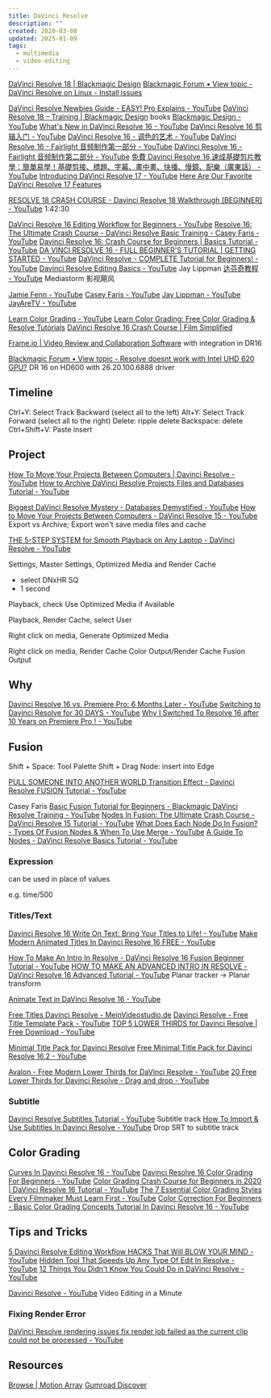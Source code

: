 ```yaml
---
title: DaVinci Resolve
description: ""
created: 2020-03-08
updated: 2025-01-09
tags:
  - multimedia
  - video-editing
---
```


[DaVinci Resolve 18 | Blackmagic Design](https://www.blackmagicdesign.com/hk/products/davinciresolve/)
[Blackmagic Forum • View topic - DaVinci Resolve on Linux - Install issues](https://forum.blackmagicdesign.com/viewtopic.php?f=21&t=56878)

[DaVinci Resolve Newbies Guide - EASY! Pro Explains - YouTube](https://www.youtube.com/watch?v=g52gP_bR65E)
[DaVinci Resolve 18 – Training | Blackmagic Design](https://www.blackmagicdesign.com/hk/products/davinciresolve/training) books
[Blackmagic Design - YouTube](https://www.youtube.com/@BlackmagicDesignOfficial)
[What's New in DaVinci Resolve 16 - YouTube](https://www.youtube.com/watch?v=8fmvUsBPJn8)
[DaVinci Resolve 16 剪辑入门 - YouTube](https://www.youtube.com/watch?v=LhfdEIkbEX0)
[DaVinci Resolve 16 - 调色的艺术 - YouTube](https://www.youtube.com/watch?v=XW3Ee9OQVlc)
[DaVinci Resolve 16 - Fairlight 音频制作第一部分 - YouTube](https://www.youtube.com/watch?v=x1onLU60CCQ)
[DaVinci Resolve 16 - Fairlight 音频制作第二部分 - YouTube](https://www.youtube.com/watch?v=4g9pRY5j4yU)
[免費 Davinci Resolve 16 速成基礎剪片教學：簡單易學！基礎剪接、標題、字幕、畫中畫、快播、慢鏡、配樂（廣東話） - YouTube](https://www.youtube.com/watch?v=W8sVdIcGPO0)
[Introducing DaVinci Resolve 17 - YouTube](https://www.youtube.com/watch?v=A2YJo96KQHw)
[Here Are Our Favorite DaVinci Resolve 17 Features](https://nofilmschool.com/here-are-our-favorite-davinci-resolve-17-features)

[RESOLVE 18 CRASH COURSE - Davinci Resolve 18 Walkthrough [BEGINNER] - YouTube](https://www.youtube.com/watch?v=h9MrEaELl2M) 1:42:30

[DaVinci Resolve 16 Editing Workflow for Beginners - YouTube](https://www.youtube.com/watch?v=3_TtjyJWVZ8)
[Resolve 16: The Ultimate Crash Course - DaVinci Resolve Basic Training - Casey Faris - YouTube](https://www.youtube.com/watch?v=gCyczNNk0J8)
[Davinci Resolve 16: Crash Course for Beginners | Basics Tutorial - YouTube](https://www.youtube.com/watch?v=u-GzbvmTMn8)
[DA VINCI RESOLVE 16 - FULL BEGINNER'S TUTORIAL | GETTING STARTED - YouTube](https://www.youtube.com/watch?v=plmKRLiiBmk)
[DaVinci Resolve - COMPLETE Tutorial for Beginners! - YouTube](https://www.youtube.com/watch?v=63Ln33O4p4c)
[Davinci Resolve Editing Basics - YouTube](https://www.youtube.com/playlist?list=PLpPad33SI7vIt4TENv-tEQgpsIP16-Ij1) Jay Lippman
[达芬奇教程 - YouTube](https://www.youtube.com/playlist?list=PL3mA-QfDmoEA75BpudvtwFafLIH1F78IV) Mediastorm 影视飓风

[Jamie Fenn - YouTube](https://www.youtube.com/@JamieFenn)
[Casey Faris - YouTube](https://www.youtube.com/@CaseyFaris)
[Jay Lippman - YouTube](https://www.youtube.com/@JayLippman)
[JayAreTV - YouTube](https://www.youtube.com/@JayAreTV)

[Learn Color Grading - YouTube](https://www.youtube.com/@LearnColorGrading)
[Learn Color Grading: Free Color Grading & Resolve Tutorials](https://www.learncolorgrading.com/)
[DaVinci Resolve 16 Crash Course | Film Simplified](https://filmsimplified.com/p/davinci-resolve-crash-course)

[Frame.io | Video Review and Collaboration Software](https://frame.io/pricing) with integration in DR16

[Blackmagic Forum • View topic - Resolve doesnt work with Intel UHD 620 GPU?](https://forum.blackmagicdesign.com/viewtopic.php?f=21&t=83812) DR 16 on HD600 with 26.20.100.6888 driver

## Timeline

Ctrl+Y: Select Track Backward (select all to the left)
Alt+Y: Select Track Forward (select all to the right)
Delete: ripple delete
Backspace: delete
Ctrl+Shift+V: Paste insert

## Project

[How To Move Your Projects Between Computers | Davinci Resolve - YouTube](https://www.youtube.com/watch?v=mdW0ufsp4tg)
[How to Archive DaVinci Resolve Projects Files and Databases Tutorial - YouTube](https://www.youtube.com/watch?v=YbxF6XSWIKY)

[Biggest DaVinci Resolve Mystery - Databases Demystified - YouTube](https://www.youtube.com/watch?v=2hXM8OFrVlw)
[How to Move Your Projects Between Computers - DaVinci Resolve 15 - YouTube](https://www.youtube.com/watch?v=eiVcPHJkedo)
Export vs Archive; Export won't save media files and cache

[THE 5-STEP SYSTEM for Smooth Playback on Any Laptop - DaVinci Resolve - YouTube](https://www.youtube.com/watch?v=ZLFrKP9hyuU)

Settings, Master Settings, Optimized Media and Render Cache

- select DNxHR SQ
- 1 second

Playback, check Use Optimized Media if Available

Playback, Render Cache, select User

Right click on media, Generate Optimized Media

Right click on media, Render Cache Color Output/Render Cache Fusion Output

## Why

[Davinci Resolve 16 vs. Premiere Pro: 6 Months Later - YouTube](https://www.youtube.com/watch?v=XKz4SR7JKeI)
[Switching to Davinci Resolve for 30 DAYS - YouTube](https://www.youtube.com/watch?v=qkISp2hkh9w)
[Why I Switched To Resolve 16 after 10 Years on Premiere Pro ! - YouTube](https://www.youtube.com/watch?v=C5nJ4RMy8mU)

## Fusion

Shift + Space: Tool Palette
Shift + Drag Node: insert into Edge

[PULL SOMEONE INTO ANOTHER WORLD Transition Effect - Davinci Resolve FUSION Tutorial - YouTube](https://www.youtube.com/watch?v=Y8H830YPhZY)

Casey Faris
[Basic Fusion Tutorial for Beginners - Blackmagic DaVinci Resolve Training - YouTube](https://www.youtube.com/watch?v=jeFrwXSJ5Xc)
[Nodes In Fusion: The Ultimate Crash Course - DaVinci Resolve 15 Tutorial - YouTube](https://www.youtube.com/watch?v=HWD-dy5uXLw)
[What Does Each Node Do In Fusion? - Types Of Fusion Nodes & When To Use Merge - YouTube](https://www.youtube.com/watch?v=uDS3h1Az9Qc)
[A Guide To Nodes - DaVinci Resolve Basics Tutorial - YouTube](https://www.youtube.com/watch?v=LOLoVnSClSs)

### Expression

can be used in place of values

e.g. time/500

### Titles/Text

[Davinci Resolve 16 Write On Text: Bring Your Titles to Life! - YouTube](https://www.youtube.com/watch?v=voVIyYGXXow)
[Make Modern Animated Titles In Davinci Resolve 16 FREE - YouTube](https://www.youtube.com/watch?v=uUi_GxvRtVU)

[How To Make An Intro In Resolve - DaVinci Resolve 16 Fusion Beginner Tutorial - YouTube](https://www.youtube.com/watch?v=bL0u-UC7dF8)
[HOW TO MAKE AN ADVANCED INTRO IN RESOLVE - DaVinci Resolve 16 Advanced Tutorial - YouTube](https://www.youtube.com/watch?v=hndmCAmroTI) Planar tracker -> Planar transform

[Animate Text in DaVinci Resolve 16 - YouTube](https://www.youtube.com/watch?v=t4UMTDhZmK8)

[Free Titles Davinci Resolve - MeinVideostudio.de](https://www.meinvideostudio.de/download/free-titles-davinci-resolve/)
[Davinci Resolve - Free Title Template Pack - YouTube](https://www.youtube.com/watch?v=UwZK_hPPB5o)
[TOP 5 LOWER THIRDS for Davinci Resolve | Free Download - YouTube](https://www.youtube.com/watch?v=frlfEZ65_YU)

[Minimal Title Pack for Davinci Resolve](https://gumroad.com/l/ZBnOH)
[Free Minimal Title Pack for Davinci Resolve 16.2 - YouTube](https://www.youtube.com/watch?v=Ub1Se28-OUc)

[Avalon - Free Modern Lower Thirds for DaVinci Resolve - YouTube](https://www.youtube.com/watch?v=nzmIxhyYaj4)
[20 Free Lower Thirds for Davinci Resolve - Drag and drop - YouTube](https://www.youtube.com/watch?v=vEbCh_8nR5k)

### Subtitle

[Davinci Resolve Subtitles Tutorial - YouTube](https://www.youtube.com/watch?v=CkgMBYS9Lfk) Subtitle track
[How To Import & Use Subtitles In Davinci Resolve - YouTube](https://www.youtube.com/watch?v=8lj7i-CvqTs) Drop SRT to subtitle track

## Color Grading

[Curves In Davinci Resolve 16 - YouTube](https://www.youtube.com/watch?v=HtRX2WHcyJc)
[Davinci Resolve 16 Color Grading For Beginners - YouTube](https://www.youtube.com/watch?v=AENIL4N7dDI)
[Color Grading Crash Course for Beginners in 2020 | DaVinci Resolve 16 Tutorial - YouTube](https://www.youtube.com/watch?v=gPZ4-CF_osk)
[The 7 Essential Color Grading Styles Every Filmmaker Must Learn First - YouTube](https://www.youtube.com/watch?v=AnImo1jV52Q)
[Color Correction For Beginners - Basic Color Grading Concepts Tutorial In Davinci Resolve 16 - YouTube](https://www.youtube.com/watch?v=IJnMkchydrM)

## Tips and Tricks

[5 Davinci Resolve Editing Workflow HACKS That Will BLOW YOUR MIND - YouTube](https://www.youtube.com/watch?v=1DSsggMIGlg)
[Hidden Tool That Speeds Up Any Type Of Edit In Resolve - YouTube](https://www.youtube.com/watch?v=B0W4JYWqpB0)
[12 Things You Didn't Know You Could Do in DaVinci Resolve - YouTube](https://www.youtube.com/watch?v=GMlkVLLcF24)

[Davinci Resolve - YouTube](https://www.youtube.com/playlist?list=PLF9C79uP5506-cl8Zc2Mn_OtjxqBvrKrT) Video Editing in a Minute

### Fixing Render Error

[DaVinci Resolve rendering issues fix render job failed as the current clip could not be processed - YouTube](https://www.youtube.com/watch?v=MQWLC8R0EyM)

## Resources

[Browse | Motion Array](https://motionarray.com/browse?categories=davinci-resolve-templates,davinci-resolve-macros)
[Gumroad Discover](https://gumroad.com/discover?maxPrice=0&query=davinci%20resolve)
